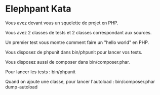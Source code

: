 <h1>Elephpant Kata</h1>

Vous avez devant vous un squelette de projet en PHP.

Vous avez 2 classes de tests et 2 classes correspondant aux sources.

Un premier test vous montre comment faire un "hello world" en PHP.

Vous disposez de phpunit dans bin/phpunit pour lancer vos tests.

Vous disposez aussi de composer dans bin/composer.phar.

Pour lancer les tests : bin/phpunit

Quand on ajoute une classe, pour lancer l'autoload : bin/composer.phar dump-autoload
